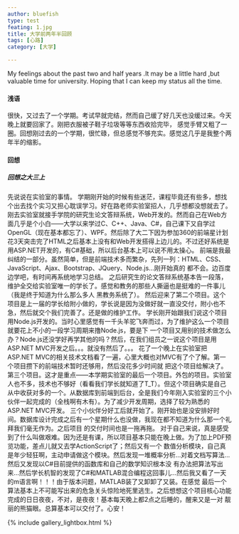 ```yaml
---
author: bluefish
type: test
feating: 1.jpg
title: 大学前两年半回顾
tags: [心路]
category: [大学]

---
```


My feelings about the past two and half years .It may be a little hard ,but valuable time for university.
Hoping that I can keep my status all the time.
<br>

#### 浅语
   很快，又过去了一个学期。考试早就完结，然而自己缓了好几天也没缓过来。今天晚上就要回家了。刚把衣服被子鞋子垃圾等等东西收拾完毕，
感觉手臂又粗了一圈。回想刚过去的一个学期，很忙碌，但总感觉不够充实。感觉这几乎是我整个两年半的缩影。

#### 回想

##### 回想之大三上
 
   先说说在实验室的事情。
   学期刚开始的时候有些迷茫，课程毕竟还有些多，想找个出去找个实习又担心耽误学习。好在路老师实验室招人，几乎想都没想就去了。
   刚去实验室就接手学院的研究生论文答辩系统，Web开发的。然而自己在Web方面几乎是个小白——大学以来学过C、C++、Java、C#，自己课下又自学过
OpenGL（现在基本都忘了）、WPF。然后除了大二下因为参加360的前端星计划花3天突击完了HTML之后基本上没有和Web开发搭得上边儿的。不过还好系统是
用ASP.NET开发的，有C#基础，所以后台基本上可以说不用太操心。
   前端是我最纠结的一部分。虽然简单，但是前端技术多而繁杂，先列一列：HTML、CSS、JavaScript、Ajax、Bootstrap、JQuery、Node.js...刚开始真的
都不会。边百度边学吧，有时间再系统地学习总结。
   之后研究生的论文答辩系统基本告一段落，维护全交给实验室唯一的学长了。感觉和教务的那些人撕逼也是挺难的一件事儿（我是终于知道为什么那么多人
黑教务系统了）。
   然后迎来了第二个项目。这个项目是上一届的学长给附小做的，学长说是因为没做好就一直没交付，附小也不急，然后就交个我们完善了。还是做的维护工作。
学长刚开始跟我们说这个项目用Node.js开发的。当时心里感觉有一千头羊驼飞奔而过，为了维护这么一个项目就要花上不小的一段学习周期来撸Node.js，要是下
一个项目又用别的技术做怎么办？Node.js还没学好再学其他的吗？然后，在我们组员之一说这个项目是用ASP.NET MVC开发之后。。。就没有然后了。。。
   花了一个晚上在实验室把ASP.NET MVC的相关技术文档看了一遍，心里大概也对MVC有了个了解。第一个项目攒下的前端技术暂时还够用，然后没花多少时间就
把这个项目给解决了。
   第三个项目。这才是重点——本学期实验室的最后一个项目。外包的项目。实验室人也不多，技术也不够好（看看我们学长就知道了T_T）。但这个项目确实是自己
从中收获对多的一个。从数据库到前端到后台，全是我们今年刚入实验室的三个小伙伴一起完成的（全栈啊有木有）。为了减少开发周期，选择了较为熟悉的ASP.NET
 MVC开发。
   三个小伙伴分好工后就开始了。刚开始也是没安排好时间。数据库设计完成之后有一个星期什么也没做，我现在都不知道为什么那一个礼拜我们毫无作为。之后项目
的交付时间也是一拖再拖。
   对于自己来说，真是感受到了什么叫做艰难。因为还是有课，所以项目基本只能在晚上做。为了加上PDF预览功能，差点儿就又去学ActionScript了；然后又有一个
数值分析模块，自己真是年少轻狂啊，主动申请做这个模块。然后发现一堆概率分析...对着文档写算法...然后又发现以C#目前提供的函数库和自己的数学知识根本没
有办法把算法写出来...然后学长机智的发现了C#和MATLAB混合编程这回事儿...然后我又看了一天的m语言啊！！！由于版本问题，MATLAB装了又卸卸了又装。在感觉
最后一个算法基本上不可能写出来的危急关头惊险地死里逃生。之后想想这个项目核心功能完成的日日夜夜，不对，是夜夜！基本每天晚上都2点之后睡的，醒来又是一对
靓丽的熊猫眼。总算基本可以交付了。心安！

{% include gallery_lightbox.html %}